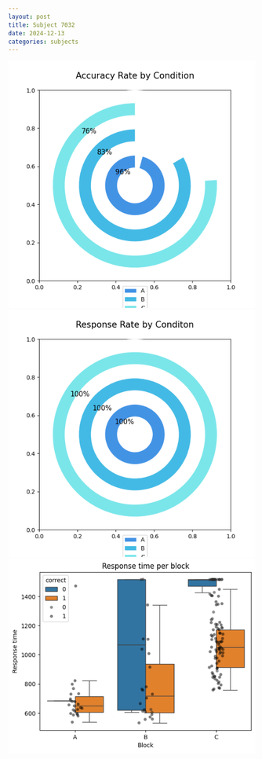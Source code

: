 ```yaml
---
layout: post
title: Subject 7032
date: 2024-12-13
categories: subjects
---
```


![](data/7032/run-2/7032_accuracy_rate.png)
![](data/7032/run-2/7032_response_rate.png)
![](data/7032/run-2/7032_rt.png)
